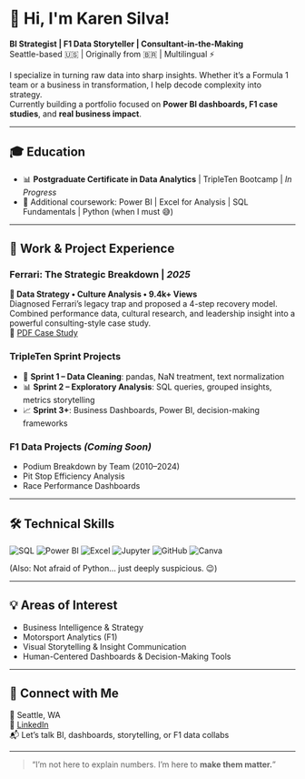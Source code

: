 
# 👋 Hi, I'm Karen Silva!
**BI Strategist | F1 Data Storyteller | Consultant-in-the-Making**  
Seattle-based 🇺🇸 | Originally from 🇧🇷 | Multilingual ⚡

I specialize in turning raw data into sharp insights. Whether it’s a Formula 1 team or a business in transformation, I help decode complexity into strategy.  
Currently building a portfolio focused on **Power BI dashboards, F1 case studies**, and **real business impact**.

---

## 🎓 Education

- 📊 **Postgraduate Certificate in Data Analytics** | TripleTen Bootcamp | *In Progress*
- 📘 Additional coursework: Power BI | Excel for Analysis | SQL Fundamentals | Python (when I must 😅)

---

## 💼 Work & Project Experience

### **Ferrari: The Strategic Breakdown** | *2025*  
**🧠 Data Strategy • Culture Analysis • 9.4k+ Views**  
Diagnosed Ferrari’s legacy trap and proposed a 4-step recovery model. Combined performance data, cultural research, and leadership insight into a powerful consulting-style case study.  
🔗 [PDF Case Study](Ferrari_Case_Study_Karen_Silva.pdf)

### **TripleTen Sprint Projects**  
- 🧹 **Sprint 1 – Data Cleaning**: pandas, NaN treatment, text normalization  
- 📊 **Sprint 2 – Exploratory Analysis**: SQL queries, grouped insights, metrics storytelling  
- 📈 **Sprint 3+**: Business Dashboards, Power BI, decision-making frameworks

### **F1 Data Projects** *(Coming Soon)*  
- Podium Breakdown by Team (2010–2024)  
- Pit Stop Efficiency Analysis  
- Race Performance Dashboards

---

## 🛠️ Technical Skills

![SQL](https://img.shields.io/badge/-SQL-informational?style=flat&logo=postgresql&logoColor=white)
![Power BI](https://img.shields.io/badge/-Power%20BI-yellow?style=flat&logo=powerbi&logoColor=white)
![Excel](https://img.shields.io/badge/-Excel-green?style=flat&logo=microsoft-excel&logoColor=white)
![Jupyter](https://img.shields.io/badge/-Jupyter-orange?style=flat&logo=Jupyter&logoColor=white)
![GitHub](https://img.shields.io/badge/-GitHub-gray?style=flat&logo=github&logoColor=white)
![Canva](https://img.shields.io/badge/-Canva-blue?style=flat&logo=canva&logoColor=white)

(Also: Not afraid of Python… just deeply suspicious. 😉)

---

## 💡 Areas of Interest
- Business Intelligence & Strategy
- Motorsport Analytics (F1)
- Visual Storytelling & Insight Communication
- Human-Centered Dashboards & Decision-Making Tools

---

## 🔗 Connect with Me

📍 Seattle, WA  
💼 [LinkedIn](https://www.linkedin.com/in/karen-j-silva)  
📬 Let’s talk BI, dashboards, storytelling, or F1 data collabs

---

> “I’m not here to explain numbers. I’m here to **make them matter.**”
